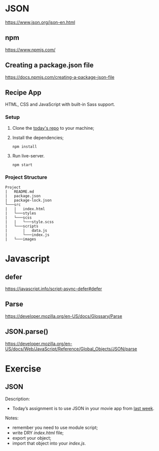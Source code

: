 # JSON

https://www.json.org/json-en.html

## npm

https://www.npmjs.com/

## Creating a package.json file

https://docs.npmjs.com/creating-a-package-json-file

## Recipe App

HTML, CSS and JavaScript with built-in Sass support.

### Setup

1. Clone the [today's repo](https://github.com/FBw-26/live-coding/tree/master/may/04-05) to your machine;

2. Install the dependencies;  
    ```
    npm install
    ```

3. Run live-server.
    ```
    npm start
    ```

### Project Structure

```
Project
|   README.md
|   package.json
|   package-lock.json
└───src
|   |   index.html
|   └───styles
|   └───scss
|   |   └───style.scss
|   └───scripts
|       |   data.js
|       └───index.js
|   └───images
```

# Javascript 

## defer

https://javascript.info/script-async-defer#defer

## Parse 

https://developer.mozilla.org/en-US/docs/Glossary/Parse

## JSON.parse()

https://developer.mozilla.org/en-US/docs/Web/JavaScript/Reference/Global_Objects/JSON/parse

# Exercise

## JSON

Description:

* Today’s assignment is to use JSON in your movie app from [last week](https://github.com/marcelosperalta/dci/tree/master/200430#exercise).

Notes:

* remember you  need to use module script;
* write DRY _index.html_ file;
* export your object;
* import that object into your _index.js_.